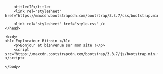 
<html>
    <head>
        
        <title>IF</title>
        <link rel="stylesheet" href="https://maxcdn.bootstrapcdn.com/bootstrap/3.3.7/css/bootstrap.min.css"/>
        
        <link rel="stylesheet" href="style.css" />
    </head>

    <body>
    <h1> Explorateur Bitcoin </h1>
        <p>Bonjour et bienvenue sur mon site !</p>
        <script src="https://maxcdn.bootstrapcdn.com/bootstrap/3.3.7/js/bootstrap.min.js"></script>
<script src="https://ajax.googleapis.com/ajax/libs/jquery/3.1.1/jquery.min.js"></script>
<script src="../custom.js"></script>
    </body>
</html>
